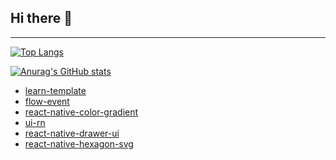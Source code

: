 ## Hi there 👋
**************************************************
[![Top Langs](https://github-readme-stats.vercel.app/api/top-langs/?username=phamha98&layout=compact)](https://github.com/phamha98/github-readme-stats)


[![Anurag's GitHub stats](https://github-readme-stats.vercel.app/api?username=phamha98)](https://github.com/phamha98github-readme-stats)
  
 



 

-  [learn-template](https://www.npmjs.com/package/learn-template)
-  [flow-event](https://www.npmjs.com/package/flow-event)
-  [react-native-color-gradient](https://www.npmjs.com/package/react-native-color-gradient)
-  [ui-rn](https://www.npmjs.com/package/flow-event)
-  [react-native-drawer-ui](https://www.npmjs.com/package/react-native-drawer-ui)
-  [react-native-hexagon-svg](https://www.npmjs.com/package/react-native-hexagon-svg)
